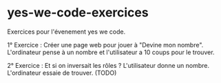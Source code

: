 # yes-we-code-exercices

Exercices pour l'évenement yes we code.

1° Exercice : Créer une page web pour jouer à "Devine mon nombre". L'ordinateur pense à un nombre et l'utilisateur a 10 coups pour le trouver.

2° Exercice : Et si on inversait les rôles ? L'utilisateur donne un nombre. L'ordinateur essaie de trouver. (TODO)
